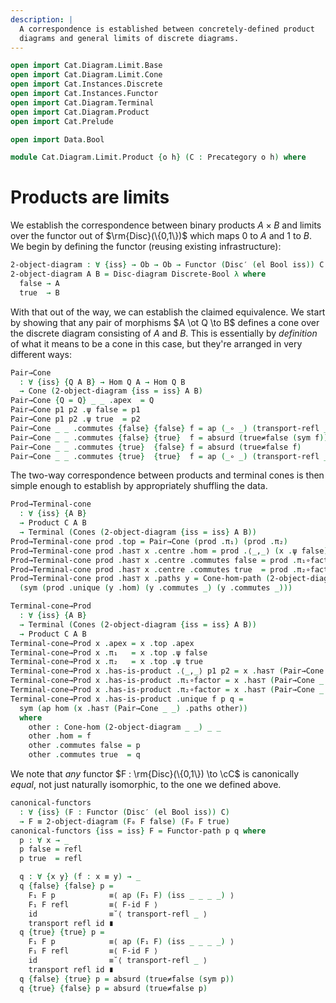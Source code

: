 ```yaml
---
description: |
  A correspondence is established between concretely-defined product
  diagrams and general limits of discrete diagrams.
---
```


```agda
open import Cat.Diagram.Limit.Base
open import Cat.Diagram.Limit.Cone
open import Cat.Instances.Discrete
open import Cat.Instances.Functor
open import Cat.Diagram.Terminal
open import Cat.Diagram.Product
open import Cat.Prelude

open import Data.Bool

module Cat.Diagram.Limit.Product {o h} (C : Precategory o h) where
```

<!--
```agda
open import Cat.Reasoning C

-- Yikes:
open is-product
open Terminal
open Cone-hom
open Product
open Functor
open Cone
```
-->

# Products are limits

We establish the correspondence between binary products $A \times B$ and
limits over the functor out of $\rm{Disc}(\{0,1\})$ which maps $0$
to $A$ and $1$ to $B$. We begin by defining the functor (reusing
existing infrastructure):

```agda
2-object-diagram : ∀ {iss} → Ob → Ob → Functor (Disc′ (el Bool iss)) C
2-object-diagram A B = Disc-diagram Discrete-Bool λ where
  false → A
  true  → B
```

With that out of the way, we can establish the claimed equivalence. We
start by showing that any pair of morphisms $A \ot Q \to B$ defines a
cone over the discrete diagram consisting of $A$ and $B$. This is
essentially by _definition_ of what it means to be a cone in this case,
but they're arranged in very different ways:

```agda
Pair→Cone
  : ∀ {iss} {Q A B} → Hom Q A → Hom Q B
  → Cone (2-object-diagram {iss = iss} A B)
Pair→Cone {Q = Q} _ _ .apex  = Q
Pair→Cone p1 p2 .ψ false = p1
Pair→Cone p1 p2 .ψ true  = p2
Pair→Cone _ _ .commutes {false} {false} f = ap (_∘ _) (transport-refl _) ∙ idl _
Pair→Cone _ _ .commutes {false} {true}  f = absurd (true≠false (sym f))
Pair→Cone _ _ .commutes {true}  {false} f = absurd (true≠false f)
Pair→Cone _ _ .commutes {true}  {true}  f = ap (_∘ _) (transport-refl _) ∙ idl _
```

The two-way correspondence between products and terminal cones is then
simple enough to establish by appropriately shuffling the data.

```agda
Prod→Terminal-cone
  : ∀ {iss} {A B}
  → Product C A B
  → Terminal (Cones (2-object-diagram {iss = iss} A B))
Prod→Terminal-cone prod .top = Pair→Cone (prod .π₁) (prod .π₂)
Prod→Terminal-cone prod .has⊤ x .centre .hom = prod .⟨_,_⟩ (x .ψ false) (x .ψ true)
Prod→Terminal-cone prod .has⊤ x .centre .commutes false = prod .π₁∘factor
Prod→Terminal-cone prod .has⊤ x .centre .commutes true  = prod .π₂∘factor
Prod→Terminal-cone prod .has⊤ x .paths y = Cone-hom-path (2-object-diagram _ _)
  (sym (prod .unique (y .hom) (y .commutes _) (y .commutes _)))

Terminal-cone→Prod
  : ∀ {iss} {A B}
  → Terminal (Cones (2-object-diagram {iss = iss} A B))
  → Product C A B
Terminal-cone→Prod x .apex = x .top .apex
Terminal-cone→Prod x .π₁   = x .top .ψ false
Terminal-cone→Prod x .π₂   = x .top .ψ true
Terminal-cone→Prod x .has-is-product .⟨_,_⟩ p1 p2 = x .has⊤ (Pair→Cone p1 p2) .centre .hom
Terminal-cone→Prod x .has-is-product .π₁∘factor = x .has⊤ (Pair→Cone _ _) .centre .commutes _
Terminal-cone→Prod x .has-is-product .π₂∘factor = x .has⊤ (Pair→Cone _ _) .centre .commutes _
Terminal-cone→Prod x .has-is-product .unique f p q =
  sym (ap hom (x .has⊤ (Pair→Cone _ _) .paths other))
  where
    other : Cone-hom (2-object-diagram _ _) _ _
    other .hom = f
    other .commutes false = p
    other .commutes true  = q
```

<!--
```agda
Limit→Prod
  : ∀ {iss} {A B}
  → Limit (2-object-diagram {iss = iss} A B)
  → Product C A B
Limit→Prod l = Terminal-cone→Prod (Limit→Terminal-cone _ l)

Prod→Limit
  : ∀ {iss} {A B}
  → Product C A B
  → Limit (2-object-diagram {iss = iss} A B)
Prod→Limit l = Terminal-cone→Limit _ (Prod→Terminal-cone l)
```
-->

We note that _any_ functor $F : \rm{Disc}(\{0,1\}) \to \cC$ is
canonically _equal_, not just naturally isomorphic, to the one we
defined above.

```agda
canonical-functors
  : ∀ {iss} (F : Functor (Disc′ (el Bool iss)) C)
  → F ≡ 2-object-diagram (F₀ F false) (F₀ F true)
canonical-functors {iss = iss} F = Functor-path p q where
  p : ∀ x → _
  p false = refl
  p true  = refl

  q : ∀ {x y} (f : x ≡ y) → _
  q {false} {false} p =
    F₁ F p            ≡⟨ ap (F₁ F) (iss _ _ _ _) ⟩
    F₁ F refl         ≡⟨ F-id F ⟩
    id                ≡˘⟨ transport-refl _ ⟩
    transport refl id ∎
  q {true} {true} p =
    F₁ F p            ≡⟨ ap (F₁ F) (iss _ _ _ _) ⟩
    F₁ F refl         ≡⟨ F-id F ⟩
    id                ≡˘⟨ transport-refl _ ⟩
    transport refl id ∎
  q {false} {true} p = absurd (true≠false (sym p))
  q {true} {false} p = absurd (true≠false p)
```
